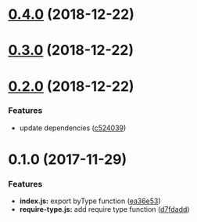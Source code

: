 <a name="0.4.0"></a>
# [0.4.0](https://github.com/stfsy/node-modules-scan/compare/v0.3.0...v0.4.0) (2018-12-22)



<a name="0.3.0"></a>
# [0.3.0](https://github.com/stfsy/node-modules-scan/compare/v0.2.0...v0.3.0) (2018-12-22)



<a name="0.2.0"></a>
# [0.2.0](https://github.com/stfsy/node-modules-scan/compare/v0.1.0...v0.2.0) (2018-12-22)


### Features

* update dependencies ([c524039](https://github.com/stfsy/node-modules-scan/commit/c524039))



<a name="0.1.0"></a>
# 0.1.0 (2017-11-29)


### Features

* **index.js:** export byType function ([ea36e53](https://github.com/stfsy/node-modules-scan/commit/ea36e53))
* **require-type.js:** add require type function ([d7fdadd](https://github.com/stfsy/node-modules-scan/commit/d7fdadd))



